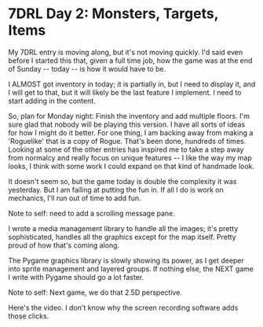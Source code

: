 # 7DRL Day 2: Monsters, Targets, Items

My 7DRL entry is moving along, but it's not moving quickly. I'd said even before I started this that, given a full time job, how the game was at the end of Sunday -- today -- is how it would have to be.

I ALMOST got inventory in today; it is partially in, but I need to display it, and I will get to that, but it will likely be the last feature I implement. I need to start adding in the content.

So, plan for Monday night: Finish the inventory and add multiple floors. I'm sure glad that nobody will be playing this version. I have all sorts of ideas for how I might do it better. For one thing, I am backing away from making a 'Roguelike' that is a copy of Rogue. That's been done, hundreds of times. Looking at some of the other entries has inspired me to take a step away from normalcy and really focus on unique features -- I like the way my map looks, I think with some work I could expand on that kind of handmade look.

It doesn't seem so, but the game today is double the complexity it was yesterday. But I am failing at putting the fun in. If all I do is work on mechanics, I'll run out of time to add fun.

Note to self: need to add a scrolling message pane.

I wrote a media management library to handle all the images; it's pretty sophisticated, handles all the graphics except for the map itself. Pretty proud of how that's coming along.

The Pygame graphics library is slowly showing its power, as I get deeper into sprite management and layered groups. If nothing else, the NEXT game I write with Pygame should go a lot faster.

Note to self: Next game, we do that 2.5D perspective.

Here's the video. I don't know why the screen recording software adds those clicks.


